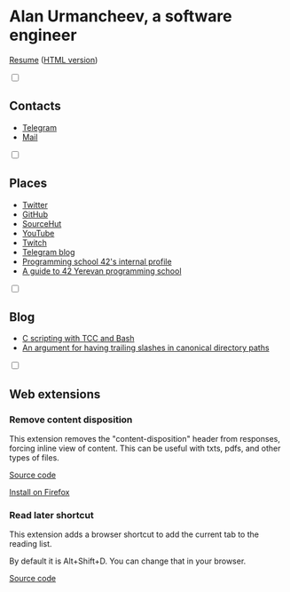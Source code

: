 <title>Alan Urmancheev, a software engineer</title>

# Alan Urmancheev, a software engineer

[Resume](resume/alan-urmancheev.pdf) ([HTML version](resume/alan-urmancheev.html))

<input type="checkbox"/>

## Contacts

<span>

* [Telegram](https://t.me/alurm)
* [Mail](mailto:alan.urman@gmail.com)

</span>

<input type="checkbox"/>

## Places

<span>

* [Twitter](https://twitter.com/alurmanc)
* [GitHub](https://github.com/alurm)
* [SourceHut](https://git.sr.ht/~alurm)
* [YouTube](https://youtube.com/@alurma)
* [Twitch](https://twitch.tv/alurman)
* [Telegram blog](https://t.me/alurman)
* [Programming school 42's internal profile](https://profile.intra.42.fr/users/ghelman)
* [A guide to 42 Yerevan programming school](42-yerevan-unofficial-guide/index.html)

</span>

<input type="checkbox"/>

## Blog

<span>

* [C scripting with TCC and Bash](blog/c-scripting-with-tcc-and-bash.html)
* [An argument for having trailing slashes in canonical directory paths](blog/an-argument-for-having-trailing-slashes-in-canonical-directory-paths.html)

</span>

<input type="checkbox"/>


## Web extensions

<span>

### Remove content disposition

This extension removes the "content-disposition" header from responses, forcing inline view of content. This can be useful with txts, pdfs, and other types of files.

[Source code](https://github.com/alurm/alurm.github.io/tree/master/extensions/remove-content-disposition/source)

[Install on Firefox](extensions/remove-content-disposition/extension.xpi)

### Read later shortcut

This extension adds a browser shortcut to add the current tab to the reading list.

By default it is Alt+Shift+D. You can change that in your browser.

[Source code](https://github.com/alurm/browser-read-later-shortcut)

</span>
